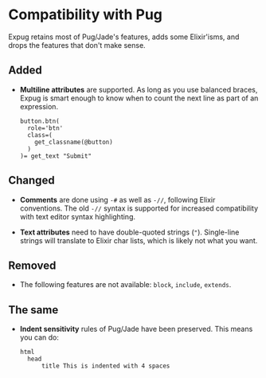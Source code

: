 # Compatibility with Pug

Expug retains most of Pug/Jade's features, adds some Elixir'isms, and drops the features that don't make sense.

## Added

- __Multiline attributes__ are supported. As long as you use balanced braces, Expug is smart enough to know when to count the next line as part of an expression.

  ```jade
  button.btn(
    role='btn'
    class=(
      get_classname(@button)
    )
  )= get_text "Submit"
  ```

## Changed

- __Comments__ are done using `-#` as well as `-//`, following Elixir conventions. The old `-//` syntax is supported for increased compatibility with text editor syntax highlighting.

- __Text attributes__ need to have double-quoted strings (`"`). Single-line strings will translate to Elixir char lists, which is likely not what you want.

## Removed

- The following features are not available: `block`, `include`, `extends`.

## The same

- __Indent sensitivity__ rules of Pug/Jade have been preserved. This means you can do:

  ```jade
  html
    head
        title This is indented with 4 spaces
  ```
